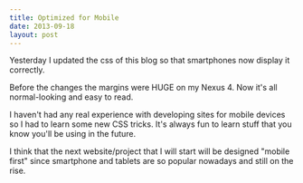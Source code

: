 ```yaml
---
title: Optimized for Mobile
date: 2013-09-18
layout: post
---
```

Yesterday I updated the css of this blog so that smartphones now display it correctly.

Before the changes the margins were HUGE on my Nexus 4. Now it's all normal-looking and easy to read.

I haven't had any real experience with developing sites for mobile devices so I had to learn some new CSS tricks. It's always fun to learn stuff that you know you'll be using in the future.

I think that the next website/project that I will start will be designed "mobile first" since smartphone and tablets are so popular nowadays and still on the rise.

